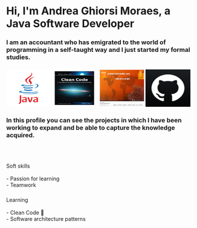 # Hi, I'm Andrea Ghiorsi Moraes, a Java Software Developer

<h3 align="left">I am an accountant who has emigrated to the
world of programming in a self-taught way and I just started
my formal studies.

###

<div align="left">
<img src="src/main/resources/java.png" height="100" width="120"/>
<img src="src/main/resources/clean.jpg" height="100" width="120"/>
<img src="src/main/resources/javacourse.png" height="100" width="120"/>
<img src="src/main/resources/git.png" height="100" width="120"/>
</div>

###

<h3 align="left">In this profile you can see the projects in which I have
been working to expand and be able to capture the knowledge
acquired.
</h3>




<br clear="both">



<br clear="both">

<p align="left">Soft skills<br>
<br>
- Passion for learning<br>
- Teamwork</p>

###

<p align="left">Learning<br>
<br>
- Clean Code 📝 <br>
- Software architecture patterns <br>


###

<div align="left">
</div>

###
